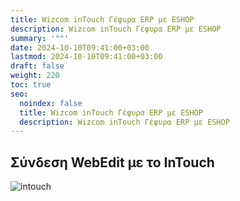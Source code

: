 ```yaml
---
title: Wizcom inTouch Γέφυρα ERP με ESHOP
description: Wizcom inTouch Γέφυρα ERP με ESHOP
summary: '""'
date: 2024-10-10T09:41:00+03:00
lastmod: 2024-10-10T09:41:00+03:00
draft: false
weight: 220
toc: true
seo:
  noindex: false
  title: Wizcom inTouch Γέφυρα ERP με ESHOP
  description: Wizcom inTouch Γέφυρα ERP με ESHOP
---
```

## Σύνδεση WebΕdit με το InTouch

![intouch](/images/001.jpg "intouch")
